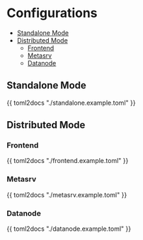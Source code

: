 # Configurations

- [Standalone Mode](#standalone-mode)
- [Distributed Mode](#distributed-mode)
    - [Frontend](#frontend)
    - [Metasrv](#metasrv)
    - [Datanode](#datanode)

## Standalone Mode

{{ toml2docs "./standalone.example.toml" }}

## Distributed Mode

### Frontend

{{ toml2docs "./frontend.example.toml" }}

### Metasrv

{{ toml2docs "./metasrv.example.toml" }}

### Datanode

{{ toml2docs "./datanode.example.toml" }}
